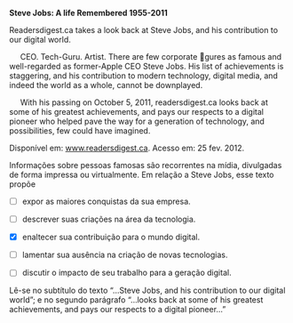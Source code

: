 

**Steve Jobs: A life Remembered 1955-2011**

Readersdigest.ca takes a look back at Steve Jobs, and his contribution to our digital world.

     CEO. Tech-Guru. Artist. There are few corporate gures as famous and well-regarded as former-Apple CEO Steve Jobs. His list of achievements is staggering, and his contribution to modern technology, digital media, and indeed the world as a whole, cannot be downplayed.

     With his passing on October 5, 2011, readersdigest.ca looks back at some of his greatest achievements, and pays our respects to a digital pioneer who helped pave the way for a generation of technology, and possibilities, few could have imagined.

Disponível em: www.readersdigest.ca. Acesso em: 25 fev. 2012.

Informações sobre pessoas famosas são recorrentes na mídia, divulgadas de forma impressa ou virtualmente. Em relação a Steve Jobs, esse texto propõe



- [ ] expor as maiores conquistas da sua empresa.
- [ ] descrever suas criações na área da tecnologia.
- [x] enaltecer sua contribuição para o mundo digital.
- [ ] lamentar sua ausência na criação de novas tecnologias.
- [ ] discutir o impacto de seu trabalho para a geração digital.


Lê-se no subtítulo do texto “…Steve Jobs, and his contribution to our digital world”; e no segundo parágrafo “…looks back at some of his greatest achievements, and pays our respects to a digital pioneer…”

        